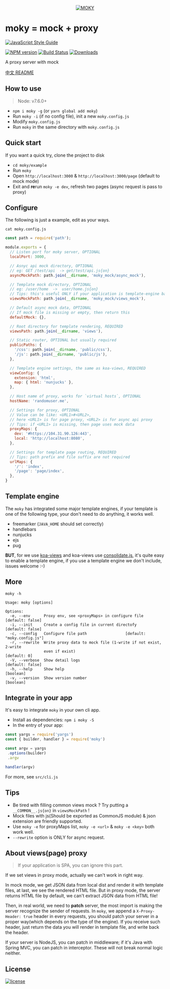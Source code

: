 <p align="center">
  <a href="#">
    <img alt="MOKY" src="https://cloud.githubusercontent.com/assets/2230882/22627374/0f829552-ebfd-11e6-90ba-b785434d2800.png"/>
  </a>
</p>

# moky = mock + proxy

[![JavaScript Style Guide](https://cdn.rawgit.com/feross/standard/master/badge.svg)](https://github.com/feross/standard)

[![NPM version][npm-image]][npm-url] [![Build Status][travis-image]][travis-url]  [![Downloads][downloads-image]][npm-url]

A proxy server with mock

[中文 README](README-zh_CN.md)

## How to use

> Node: v7.6.0+

 - `npm i moky -g` (or `yarn global add moky`)
 - Run `moky -i` (if no config file), init a new `moky.config.js`
 - Modify `moky.config.js`
 - Run `moky` in the same directory with `moky.config.js`

## Quick start

If you want a quick try, clone the project to disk

 - `cd moky/example`
 - Run `moky`
 - Open `http://localhost:3000` & `http://localhost:3000/page` (default to mock mode)
 - Exit and **re**run `moky -e dev`, refresh two pages (async request is pass to proxy)

## Configure

The following is just a example, edit as your ways.

`cat moky.config.js`

```javascript
const path = require('path');

module.exports = {
  // Listen port for moky server, OPTIONAL
  localPort: 3000,

  // Asnyc api mock directory, OPTIONAL
  // eg: GET /test/api  -> get/test/api.js{on}
  asyncMockPath: path.join(__dirname, 'moky_mock/async_mock'),

  // Template mock directory, OPTIONAL
  // eg: /user/home  ->  user/home.js{on}
  // Tips: this's useful ONLY if your application is template-engine based
  viewsMockPath: path.join(__dirname, 'moky_mock/views_mock'),

  // Default async mock data, OPTIONAL
  // If mock file is missing or empty, then return this
  defaultMock: {},

  // Root directory for template rendering, REQUIRED
  viewsPath: path.join(__dirname, 'views'),

  // Static router, OPTIONAL but usually required
  publicPaths: {
    '/css': path.join(__dirname, 'public/css'),
    '/js': path.join(__dirname, 'public/js'),
  },

  // Template engine settings, the same as koa-views, REQUIRED
  viewConfig: {
    extension: 'html',
    map: { html: 'nunjucks' },
  },

  // Host name of proxy, works for `virtual hosts`, OPTIONAL
  hostName: 'randomuser.me',

  // Settings for proxy, OPTIONAL
  // Value can be like: <URL1>#<URL2>,
  // here <URL1> is for page proxy, <URL2> is for async api proxy
  // Tips: if <URL1> is missing, then page uses mock data
  proxyMaps: {
    dev: '#https://104.31.90.126:443',
    local: 'http://localhost:8080',
  },

  // Settings for template page routing, REQUIRED
  // Tips: path prefix and file suffix are not required
  urlMaps: {
    '/': 'index',
    '/page': 'page/index',
  },
}
```

## Template engine

The `moky` has integrated some major template engines, if your template is one of the following type, your don't need to do anything, it works well.

  - freemarker (`JAVA_HOME` should set correctly)
  - handlebars
  - nunjucks
  - ejs
  - pug

**BUT**, for we use [koa-views](https://github.com/queckezz/koa-views) and koa-views use [consolidate.js](https://github.com/tj/consolidate.js), it's quite easy to enable a template engine, if you use a template engine we don't include, issues welcome :-)

## More

`moky -h`
```text
Usage: moky [options]

Options:
  -e, --env      Proxy env, see <proxyMaps> in configure file   [default: false]
  -i, --init     Create a config file in current directofy      [default: false]
  -c, --config   Configure file path                 [default: "moky.config.js"]
  -r, --rewrite  Write proxy data to mock file (1-write if not exist, 2-write
                 even if exist)                                     [default: 0]
  -V, --verbose  Show detail logs                               [default: false]
  -h, --help     Show help                                             [boolean]
  -v, --version  Show version number                                   [boolean]
```

## Integrate in your app

It's easy to integrate `moky` in your own cli app.

 - Install as dependencies: `npm i moky -S`
 - In the entry of your app:
 ```javascript
const yargs = require('yargs')
const { builder, handler } = require('moky')

const argv = yargs
  .options(builder)
  .argv

handler(argv)
 ```
For more, see `src/cli.js`

## Tips

 - Be tired with filling common views mock ? Try putting a `__COMMON__.js{on}` in `viewsMockPath` !
 - Mock files with js(Should be exported as CommonJS module) & json extension are friendly supported.
 - Use `moky -e` for proxyMaps list, `moky -e <url>` & `moky -e <key>` both work well.
 - `--rewrite` option is ONLY for async request.

## About views(page) proxy

> If your application is SPA, you can ignore this part.

If we set views in proxy mode, actually we can't work in right way.

In mock mode, we get JSON data from local dist and render it with template files, at last, we see the rendered HTML file. But in proxy mode, the server returns HTML file by default, we can't extract JSON data from HTML file!

Then, in real world, we need to **patch** server, the most import is making the server recognize the sender of requests. In `moky`, we append a `X-Proxy-Header: true` header in every requests, you should patch your server in a proper way(which depends on the type of the engine). If you receive such header, just return the data you will render in template file, and write back the header.

If your server is NodeJS, you can patch in middleware; if it's Java with Spring MVC, you can patch in interceptor. These will not break normal logic neither.

## License
[![license][license-image]][license-url]


[downloads-image]: https://img.shields.io/npm/dm/moky.svg

[npm-url]: https://npmjs.org/package/moky
[npm-image]: https://img.shields.io/npm/v/moky.svg

[travis-url]: https://travis-ci.org/int64ago/moky
[travis-image]: https://img.shields.io/travis/int64ago/moky.svg

[license-url]: https://github.com/int64ago/moky/blob/master/LICENSE
[license-image]: https://img.shields.io/github/license/int64ago/moky.svg

[style-url]: https://github.com/airbnb/javascript
[style-image]: https://img.shields.io/badge/code%20style-airbnb-brightgreen.svg
